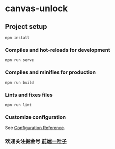 # canvas-unlock

## Project setup
```
npm install
```

### Compiles and hot-reloads for development
```
npm run serve
```

### Compiles and minifies for production
```
npm run build
```

### Lints and fixes files
```
npm run lint
```

### Customize configuration
See [Configuration Reference](https://cli.vuejs.org/config/).

### 欢迎关注掘金号 [前端一叶子](https://juejin.cn/user/2999123451840045)
